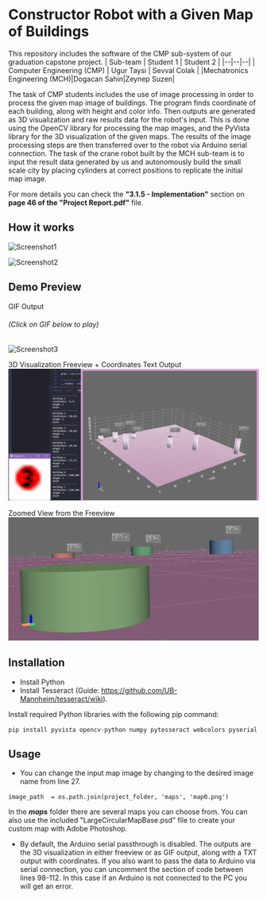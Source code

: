 # Constructor Robot with a Given Map of Buildings

This repository includes the software of the CMP sub-system of our graduation capstone project. 
| Sub-team | Student 1 | Student 2 |
|--|--|--|
| Computer Engineering (CMP) | Ugur Taysi | Sevval Colak  |
|Mechatronics Engineering (MCH)|Dogacan Sahin|Zeynep Suzen|

The task of CMP students includes the use of image processing in order to process the given map image of buildings. The program finds coordinate of each building, along with height and color info. Then outputs are generated as 3D visualization and raw results data for the robot's input. This is done using the OpenCV library for processing the map images, and the PyVista library for the 3D visualization of the given maps. The results of the image processing steps are then transferred over to the robot via Arduino serial connection. 
The task of the crane robot built by the MCH sub-team is to input the result data generated by us and autonomously build the small scale city by placing cylinders at correct positions to replicate the initial map image. 

For more details you can check the **"3.1.5 - Implementation"** section on **page 46 of the "Project Report.pdf"** file. 
## How it works
![Screenshot1](screenshots/documentation1.gif)

![Screenshot2](screenshots/documentation2.gif)

## Demo Preview
GIF Output
###### *(Click on GIF below to play)*
![Screenshot3](screenshots/demo2.gif)

3D Visualization Freeview + Coordinates Text Output
![Screenshot4](screenshots/demo1.png)

Zoomed View from the Freeview
![Screenshot4](screenshots/demo3.png)


## Installation
- Install Python
- Install Tesseract (Guide: https://github.com/UB-Mannheim/tesseract/wiki). 

Install required Python libraries with the following pip command: 
```
pip install pyvista opencv-python numpy pytesseract webcolors pyserial
```

## Usage
- You can change the input map image by changing to the desired image name from line 27.
```
image_path  = os.path.join(project_folder, 'maps', 'map0.png')
```
In the ***maps*** folder there are several maps you can choose from. You can also use the included "LargeCircularMapBase.psd" file to create your custom map with Adobe Photoshop. 
- By default, the Arduino serial passthrough is disabled. The outputs are the 3D visualization in either freeview or as GIF output, along with a TXT output with coordinates. If you also want to pass the data to Arduino via serial connection, you can uncomment the section of code between lines 98-112. In this case if an Arduino is not connected to the PC you will get an error. 